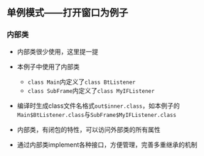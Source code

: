 ## 单例模式——打开窗口为例子

### 内部类

- 内部类很少使用，这里提一提
- 本例子中使用了内部类
    + `class Main`内定义了`class BtListener`
    + `class SubFrame`内定义了`class MyIFListener`

- 编译时生成class文件名格式`out$inner.class`，如本例子的`Main$BtListener.class`与`SubFrame$MyIFListener.class`
- 内部类，有闭包的特性，可以访问外部类的所有属性
- 通过内部类implement各种接口，方便管理，完善多重继承的机制

